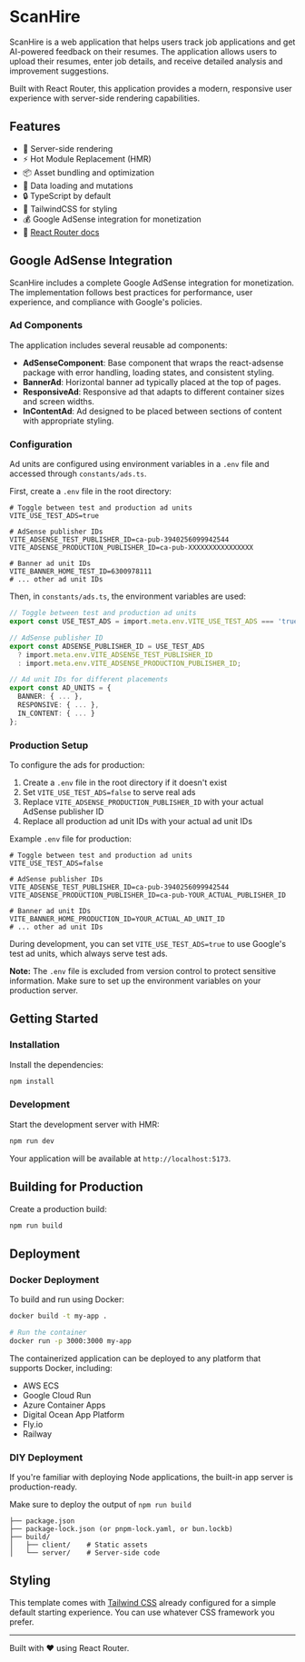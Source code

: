 # ScanHire

ScanHire is a web application that helps users track job applications and get AI-powered feedback on their resumes. The application allows users to upload their resumes, enter job details, and receive detailed analysis and improvement suggestions.

Built with React Router, this application provides a modern, responsive user experience with server-side rendering capabilities.

## Features

- 🚀 Server-side rendering
- ⚡️ Hot Module Replacement (HMR)
- 📦 Asset bundling and optimization
- 🔄 Data loading and mutations
- 🔒 TypeScript by default
- 🎉 TailwindCSS for styling
- 💰 Google AdSense integration for monetization
- 📖 [React Router docs](https://reactrouter.com/)

## Google AdSense Integration

ScanHire includes a complete Google AdSense integration for monetization. The implementation follows best practices for performance, user experience, and compliance with Google's policies.

### Ad Components

The application includes several reusable ad components:

- **AdSenseComponent**: Base component that wraps the react-adsense package with error handling, loading states, and consistent styling.
- **BannerAd**: Horizontal banner ad typically placed at the top of pages.
- **ResponsiveAd**: Responsive ad that adapts to different container sizes and screen widths.
- **InContentAd**: Ad designed to be placed between sections of content with appropriate styling.

### Configuration

Ad units are configured using environment variables in a `.env` file and accessed through `constants/ads.ts`.

First, create a `.env` file in the root directory:

```
# Toggle between test and production ad units
VITE_USE_TEST_ADS=true

# AdSense publisher IDs
VITE_ADSENSE_TEST_PUBLISHER_ID=ca-pub-3940256099942544
VITE_ADSENSE_PRODUCTION_PUBLISHER_ID=ca-pub-XXXXXXXXXXXXXXXX

# Banner ad unit IDs
VITE_BANNER_HOME_TEST_ID=6300978111
# ... other ad unit IDs
```

Then, in `constants/ads.ts`, the environment variables are used:

```typescript
// Toggle between test and production ad units
export const USE_TEST_ADS = import.meta.env.VITE_USE_TEST_ADS === 'true';

// AdSense publisher ID
export const ADSENSE_PUBLISHER_ID = USE_TEST_ADS 
  ? import.meta.env.VITE_ADSENSE_TEST_PUBLISHER_ID 
  : import.meta.env.VITE_ADSENSE_PRODUCTION_PUBLISHER_ID;

// Ad unit IDs for different placements
export const AD_UNITS = {
  BANNER: { ... },
  RESPONSIVE: { ... },
  IN_CONTENT: { ... }
};
```

### Production Setup

To configure the ads for production:

1. Create a `.env` file in the root directory if it doesn't exist
2. Set `VITE_USE_TEST_ADS=false` to serve real ads
3. Replace `VITE_ADSENSE_PRODUCTION_PUBLISHER_ID` with your actual AdSense publisher ID
4. Replace all production ad unit IDs with your actual ad unit IDs

Example `.env` file for production:

```
# Toggle between test and production ad units
VITE_USE_TEST_ADS=false

# AdSense publisher IDs
VITE_ADSENSE_TEST_PUBLISHER_ID=ca-pub-3940256099942544
VITE_ADSENSE_PRODUCTION_PUBLISHER_ID=ca-pub-YOUR_ACTUAL_PUBLISHER_ID

# Banner ad unit IDs
VITE_BANNER_HOME_PRODUCTION_ID=YOUR_ACTUAL_AD_UNIT_ID
# ... other ad unit IDs
```

During development, you can set `VITE_USE_TEST_ADS=true` to use Google's test ad units, which always serve test ads.

**Note:** The `.env` file is excluded from version control to protect sensitive information. Make sure to set up the environment variables on your production server.

## Getting Started

### Installation

Install the dependencies:

```bash
npm install
```

### Development

Start the development server with HMR:

```bash
npm run dev
```

Your application will be available at `http://localhost:5173`.

## Building for Production

Create a production build:

```bash
npm run build
```

## Deployment

### Docker Deployment

To build and run using Docker:

```bash
docker build -t my-app .

# Run the container
docker run -p 3000:3000 my-app
```

The containerized application can be deployed to any platform that supports Docker, including:

- AWS ECS
- Google Cloud Run
- Azure Container Apps
- Digital Ocean App Platform
- Fly.io
- Railway

### DIY Deployment

If you're familiar with deploying Node applications, the built-in app server is production-ready.

Make sure to deploy the output of `npm run build`

```
├── package.json
├── package-lock.json (or pnpm-lock.yaml, or bun.lockb)
├── build/
│   ├── client/    # Static assets
│   └── server/    # Server-side code
```

## Styling

This template comes with [Tailwind CSS](https://tailwindcss.com/) already configured for a simple default starting experience. You can use whatever CSS framework you prefer.

---

Built with ❤️ using React Router.
